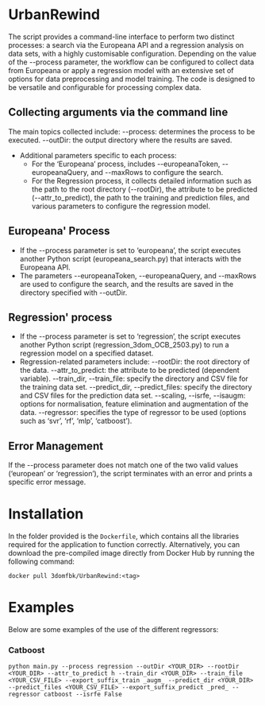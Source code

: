 # UrbanRewind
The script provides a command-line interface to perform two distinct processes: a search via the Europeana API and a regression analysis on data sets, with a highly customisable configuration. Depending on the value of the --process parameter, the workflow can be configured to collect data from Europeana or apply a regression model with an extensive set of options for data preprocessing and model training. The code is designed to be versatile and configurable for processing complex data.

## Collecting arguments via the command line
The main topics collected include:
--process: determines the process to be executed.
--outDir: the output directory where the results are saved.
- Additional parameters specific to each process:
    - For the ‘Europeana’ process, includes --europeanaToken, --europeanaQuery, and --maxRows to configure the search.
    - For the Regression process, it collects detailed information such as the path to the root directory (--rootDir), the attribute to be predicted (--attr_to_predict), the path to the training and prediction files, and various parameters to configure the regression model.

## Europeana' Process
- If the --process parameter is set to ‘europeana’, the script executes another Python script (europeana_search.py) that interacts with the Europeana API.
- The parameters --europeanaToken, --europeanaQuery, and --maxRows are used to configure the search, and the results are saved in the directory specified with --outDir.

## Regression' process
- If the --process parameter is set to ‘regression’, the script executes another Python script (regression_3dom_OCB_2503.py) to run a regression model on a specified dataset.
- Regression-related parameters include:
    --rootDir: the root directory of the data.
    --attr_to_predict: the attribute to be predicted (dependent variable).
    --train_dir, --train_file: specify the directory and CSV file for the training data set.
    --predict_dir, --predict_files: specify the directory and CSV files for the prediction data set.
    --scaling, --isrfe, --isaugm: options for normalisation, feature elimination and augmentation of the data.
    --regressor: specifies the type of regressor to be used (options such as ‘svr’, ‘rf’, ‘mlp’, ‘catboost’).

## Error Management
If the --process parameter does not match one of the two valid values (‘european’ or ‘regression’), the script terminates with an error and prints a specific error message.

# Installation
In the folder provided is the `Dockerfile`, which contains all the libraries required for the application to function correctly. Alternatively, you can download the pre-compiled image directly from Docker Hub by running the following command:

`docker pull 3domfbk/UrbanRewind:<tag>`

# Examples
Below are some examples of the use of the different regressors:

### Catboost
`python main.py --process regression --outDir <YOUR_DIR> --rootDir <YOUR_DIR> --attr_to_predict h --train_dir <YOUR_DIR> --train_file <YOUR_CSV_FILE> --export_suffix_train _augm_ --predict_dir <YOUR_DIR> --predict_files <YOUR_CSV_FILE> --export_suffix_predict _pred_ --regressor catboost --isrfe False`